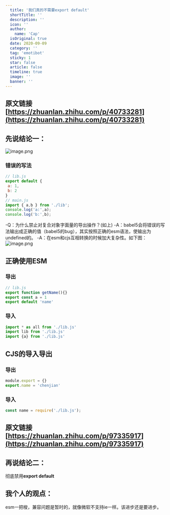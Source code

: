 ```yaml
---
  title: '我们真的不需要export default'
  shortTitle: ''
  description: ''
  icon: ''
  author:
    name: 'Cap'
  isOriginal: true
  date: 2020-09-09
  category: ''
  tag: 'emotibot'
  sticky: 1
  star: false
  article: false
  timeline: true
  image: ''
  banner: ''
---
```


  ## 原文链接[https://zhuanlan.zhihu.com/p/40733281](https://zhuanlan.zhihu.com/p/40733281)
## 先说结论一：
![image.png](https://cdn.nlark.com/yuque/0/2020/png/297368/1599660141441-fc985d64-f14d-43ec-be78-211492428e1b.png#align=left&display=inline&height=231&margin=%5Bobject%20Object%5D&name=image.png&originHeight=462&originWidth=1426&size=79607&status=done&style=none&width=713)
### 错误的写法
```javascript
// lib.js
export default { 
 a: 1,
 b: 2
}
// main.js
import { a,b } from './lib';
console.log('a:',a);
console.log('b:',b);
```
-Q：为什么禁止对复合对象字面量的导出操作？(如上)
-A：babel5会将错误的写法输出成正确的值（babel5的bug），其实按照正确的esm语法，使输出为undefined的。
-A：在esm和cjs互相转换的时候加大复杂性。如下图：
![image.png](https://cdn.nlark.com/yuque/0/2020/png/297368/1599660867222-47c57e86-4a29-45e5-8f12-5f1f7dc0486c.png#align=left&display=inline&height=314&margin=%5Bobject%20Object%5D&name=image.png&originHeight=628&originWidth=1420&size=114520&status=done&style=none&width=710)


## 正确使用ESM
### 导出
```javascript
// lib.js
export function getName(){}
export const a = 1
export default 'name'

```
### 导入
```javascript
import * as all from './lib.js'
import lib from './lib.js'
import {a} from './lib.js'
```

## CJS的导入导出
### 导出
```javascript
module.export = {}
export.name = 'chenjian'
```
### 导入
```javascript
const name = require('./lib.js');
```

## 原文链接[https://zhuanlan.zhihu.com/p/97335917](https://zhuanlan.zhihu.com/p/97335917)
## 再说结论二：
彻底禁用**export default**


## 我个人的观点：
esm一把梭，兼容问题是暂时的，就像微软不支持ie一样。该进步还是要进步。
